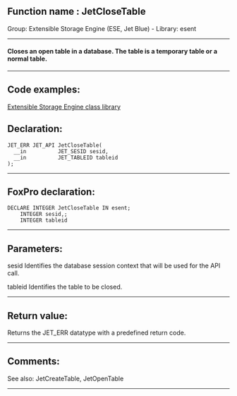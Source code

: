 
## Function name : JetCloseTable
Group: Extensible Storage Engine (ESE, Jet Blue) - Library: esent    
***  


#### Closes an open table in a database. The table is a temporary table or a normal table.

***  


## Code examples:
[Extensible Storage Engine class library](../../samples/sample_532.md)  

## Declaration:
```foxpro  
JET_ERR JET_API JetCloseTable(
  __in          JET_SESID sesid,
  __in          JET_TABLEID tableid
);  
```  
***  


## FoxPro declaration:
```foxpro  
DECLARE INTEGER JetCloseTable IN esent;
	INTEGER sesid,;
	INTEGER tableid  
```  
***  


## Parameters:
sesid 
Identifies the database session context that will be used for the API call.

tableid 
Identifies the table to be closed.
  
***  


## Return value:
Returns the JET_ERR datatype with a predefined return code.  
***  


## Comments:
See also: JetCreateTable, JetOpenTable   
  
***  

